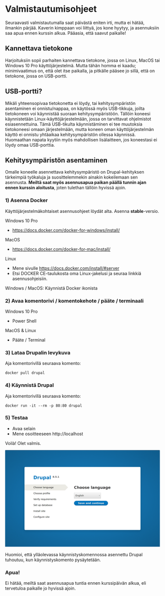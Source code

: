 # Valmistautumisohjeet

Seuraavasti valmistautumalla saat päivästä eniten irti, mutta ei hätää, ilmankin pärjää. Kaverin kimppaan voi liittyä, jos kone hyytyy, ja asennuksiin saa apua ennen kurssin alkua. Pääasia, että saavut paikalle!

## Kannettava tietokone

Harjoituksiin sopii parhaiten kannettava tietokone, jossa on Linux, MacOS tai Windows 10 Pro käyttöjärjestelmä. Mutta tähän homma ei kaadu; minimivaatimus on, että olet itse paikalla, ja pitkälle pääsee jo sillä, että on tietokone, jossa on USB-portti.

## USB-portti?

Mikäli yhteensopivaa tietokonetta ei löydy, tai kehitysympäristön asentaminen ei onnistu/nappaa, on käytössä myös USB-tikkuja, joilta tietokoneen voi käynnistää suoraan kehitysympäristöön. Tällöin koneesi käynnistetään Linux-käyttöjärjestelmään, jossa on tarvittavat ohjelmistot esiasennettuina. Tämä USB-tikulta käynnistäminen ei tee muutoksia tietokoneesi omaan järjestelmään, mutta koneen oman käyttöjärjestelmän käyttö ei onnistu yhtäaikaa kehitysympäristön ollessa käynnissä. Huomaathan napata kyytiin myös mahdollisen lisälaitteen, jos koneestasi ei löydy omaa USB-porttia.

## Kehitysympäristön asentaminen

Omalle koneelle asennettava kehitysympäristö on Drupal-kehityksen tärkeimpiä työkaluja ja suosittelemmekin ainakin kokeilemaan sen asennusta. **Meiltä saat myös asennusapua paikan päällä tunnin ajan ennen kurssin aloitusta**, joten tulethan tällöin hyvissä ajoin.

### 1) Asenna Docker
Käyttöjärjestelmäkohtaiset asennusohjeet löydät alta. Asenna **stable**-versio.

Windows 10 Pro

* https://docs.docker.com/docker-for-windows/install/

MacOS

* https://docs.docker.com/docker-for-mac/install/

Linux

* Mene sivulle https://docs.docker.com/install/#server
* Etsi DOCKER CE-taulukosta oma Linux-jakelusi ja seuraa linkkiä asennusohjeisiin.

Windows / MacOS: Käynnistä Docker ikonista

### 2) Avaa komentorivi / komentokehote / pääte / terminaali
Windows 10 Pro

* Power Shell

MacOS & Linux

* Pääte / Terminal

### 3) Lataa Drupalin levykuva
Aja komentorivillä seuraava komento:
```
docker pull drupal
```

### 4) Käynnistä Drupal
Aja komentorivillä seuraava komento:
```
docker run -it --rm -p 80:80 drupal
```

### 5) Testaa

* Avaa selain
* Mene osoitteeseen http://localhost

Voilà! Olet valmis.

![Kuvakaappaus Drupalin asennusruudusta](/img/screenshot-install-drupal.png)

Huomioi, että ylläolevassa käynnistyskomennossa asennettu Drupal tuhoutuu, kun käynnistyskomento pysäytetään.

### Apua!
Ei hätää, meiltä saat asennusapua tuntia ennen kurssipäivän alkua, eli tervetuloa paikalle jo hyvissä ajoin.
